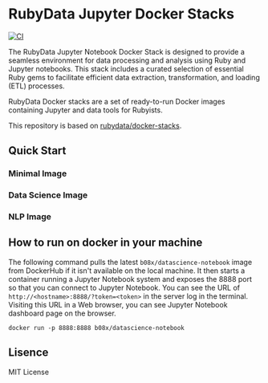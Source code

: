 # RubyData Jupyter Docker Stacks

[![CI](https://github.com/b08x/docker-stacks/actions/workflows/ci.yml/badge.svg?branch=development)](https://github.com/b08x/docker-stacks/actions/workflows/ci.yml)

The RubyData Jupyter Notebook Docker Stack is designed to provide a seamless environment for data processing and analysis using Ruby and Jupyter notebooks. This stack includes a curated selection of essential Ruby gems to facilitate efficient data extraction, transformation, and loading (ETL) processes.

RubyData Docker stacks are a set of ready-to-run Docker images containing Jupyter and data tools for Rubyists.

This repository is based on [rubydata/docker-stacks](https://github.com/RubyData/docker-stacks).


## Quick Start

### Minimal Image

### Data Science Image

### NLP Image

## How to run on docker in your machine

The following command pulls the latest `b08x/datascience-notebook` image from DockerHub if it isn't available on the local machine.  It then starts a container running a Jupyter Notebook system and exposes the 8888 port so that you can connect to Jupyter Notebook.  You can see the URL of `http://<hostname>:8888/?token=<token>` in the server log in the terminal.  Visiting this URL in a Web browser, you can see Jupyter Notebook dashboard page on the browser.

```
docker run -p 8888:8888 b08x/datascience-notebook
```

## Lisence

MIT License
